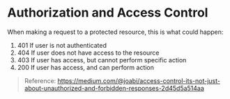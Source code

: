 # Authorization and Access Control

When making a request to a protected resource, this is what could happen:

1. 401 If user is not authenticated
2. 404 If user does not have access to the resource
3. 403 If user has access, but cannot perform specific action
4. 200 If user has access, and can perform action

> Reference: <https://medium.com/@joabi/access-control-its-not-just-about-unauthorized-and-forbidden-responses-2d45d5a514aa>
